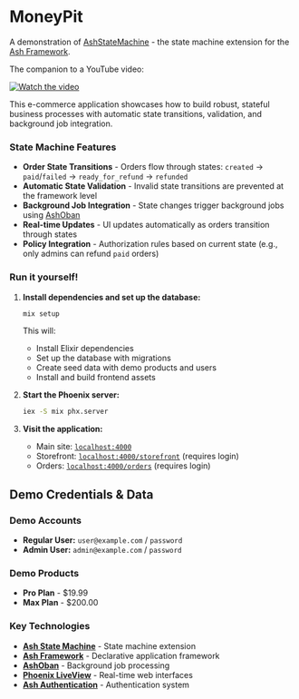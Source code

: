 # MoneyPit

A demonstration of [AshStateMachine](https://hexdocs.pm/ash_state_machine/) - the state machine extension for the [Ash Framework](https://ash-hq.org/).


The companion to a YouTube video:

[![Watch the video](https://img.youtube.com/vi/_x6TE7hbE1k/maxresdefault.jpg)](https://youtu.be/_x6TE7hbE1k)

This e-commerce application showcases how to build robust, stateful business processes with automatic state transitions, validation, and background job integration.

### State Machine Features
- **Order State Transitions** - Orders flow through states: `created` → `paid`/`failed` → `ready_for_refund` → `refunded`
- **Automatic State Validation** - Invalid state transitions are prevented at the framework level
- **Background Job Integration** - State changes trigger background jobs using [AshOban](https://hexdocs.pm/ash_oban/)
- **Real-time Updates** - UI updates automatically as orders transition through states
- **Policy Integration** - Authorization rules based on current state (e.g., only admins can refund `paid` orders)

### Run it yourself!

1. **Install dependencies and set up the database:**
   ```bash
   mix setup
   ```
   This will:
   - Install Elixir dependencies
   - Set up the database with migrations
   - Create seed data with demo products and users
   - Install and build frontend assets

2. **Start the Phoenix server:**
   ```bash
   iex -S mix phx.server
   ```

3. **Visit the application:**
   - Main site: [`localhost:4000`](http://localhost:4000)
   - Storefront: [`localhost:4000/storefront`](http://localhost:4000/storefront) (requires login)
   - Orders: [`localhost:4000/orders`](http://localhost:4000/orders) (requires login)

## Demo Credentials & Data

### Demo Accounts
- **Regular User:** `user@example.com` / `password`
- **Admin User:** `admin@example.com` / `password`

### Demo Products
- **Pro Plan** - $19.99
- **Max Plan** - $200.00

### Key Technologies
- **[Ash State Machine](https://hexdocs.pm/ash_state_machine/)** - State machine extension
- **[Ash Framework](https://ash-hq.org/)** - Declarative application framework
- **[AshOban](https://hexdocs.pm/ash_oban/)** - Background job processing
- **[Phoenix LiveView](https://hexdocs.pm/phoenix_live_view/)** - Real-time web interfaces
- **[Ash Authentication](https://hexdocs.pm/ash_authentication/)** - Authentication system
